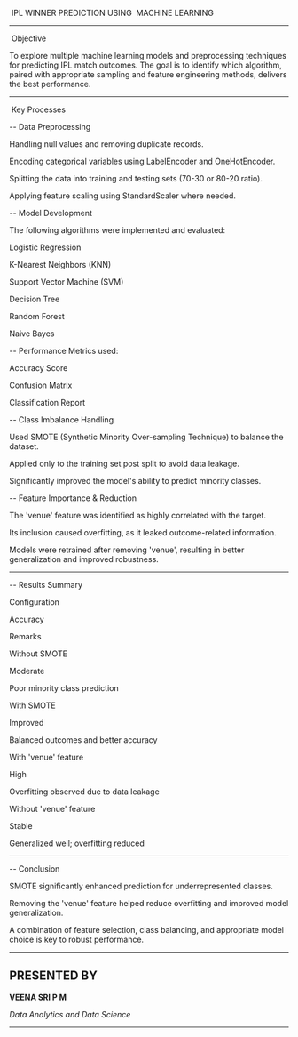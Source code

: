  IPL WINNER PREDICTION USING  MACHINE LEARNING

---

 Objective

To explore multiple machine learning models and preprocessing techniques for predicting IPL match outcomes. The goal is to identify which algorithm, paired with appropriate sampling and feature engineering methods, delivers the best performance.

---

 Key Processes

-- Data Preprocessing

Handling null values and removing duplicate records.

Encoding categorical variables using LabelEncoder and OneHotEncoder.

Splitting the data into training and testing sets (70-30 or 80-20 ratio).

Applying feature scaling using StandardScaler where needed.

-- Model Development

The following algorithms were implemented and evaluated:

Logistic Regression

K-Nearest Neighbors (KNN)

Support Vector Machine (SVM)

Decision Tree

Random Forest

Naive Bayes

-- Performance Metrics used:

Accuracy Score

Confusion Matrix

Classification Report

-- Class Imbalance Handling

Used SMOTE (Synthetic Minority Over-sampling Technique) to balance the dataset.

Applied only to the training set post split to avoid data leakage.

Significantly improved the model's ability to predict minority classes.

-- Feature Importance & Reduction

The 'venue' feature was identified as highly correlated with the target.

Its inclusion caused overfitting, as it leaked outcome-related information.

Models were retrained after removing 'venue', resulting in better generalization and improved robustness.

---

-- Results Summary

Configuration

Accuracy

Remarks

Without SMOTE

Moderate

Poor minority class prediction

With SMOTE

Improved

Balanced outcomes and better accuracy

With 'venue' feature

High

Overfitting observed due to data leakage

Without 'venue' feature

Stable

Generalized well; overfitting reduced

---

-- Conclusion

SMOTE significantly enhanced prediction for underrepresented classes.

Removing the 'venue' feature helped reduce overfitting and improved model generalization.

A combination of feature selection, class balancing, and appropriate model choice is key to robust performance.

---

## PRESENTED BY

**VEENA SRI P M**  

*Data Analytics and Data Science*


---
